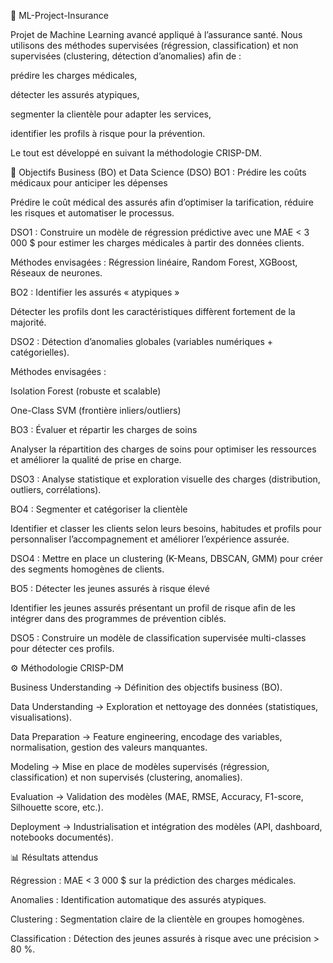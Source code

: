 🏥 ML-Project-Insurance

Projet de Machine Learning avancé appliqué à l’assurance santé.
Nous utilisons des méthodes supervisées (régression, classification) et non supervisées (clustering, détection d’anomalies) afin de :

prédire les charges médicales,

détecter les assurés atypiques,

segmenter la clientèle pour adapter les services,

identifier les profils à risque pour la prévention.

Le tout est développé en suivant la méthodologie CRISP-DM.

🎯 Objectifs Business (BO) et Data Science (DSO)
BO1 : Prédire les coûts médicaux pour anticiper les dépenses

Prédire le coût médical des assurés afin d’optimiser la tarification, réduire les risques et automatiser le processus.

DSO1 : Construire un modèle de régression prédictive avec une MAE < 3 000 $ pour estimer les charges médicales à partir des données clients.

Méthodes envisagées : Régression linéaire, Random Forest, XGBoost, Réseaux de neurones.

BO2 : Identifier les assurés « atypiques »

Détecter les profils dont les caractéristiques diffèrent fortement de la majorité.

DSO2 : Détection d’anomalies globales (variables numériques + catégorielles).

Méthodes envisagées :

Isolation Forest (robuste et scalable)

One-Class SVM (frontière inliers/outliers)

BO3 : Évaluer et répartir les charges de soins

Analyser la répartition des charges de soins pour optimiser les ressources et améliorer la qualité de prise en charge.

DSO3 : Analyse statistique et exploration visuelle des charges (distribution, outliers, corrélations).

BO4 : Segmenter et catégoriser la clientèle

Identifier et classer les clients selon leurs besoins, habitudes et profils pour personnaliser l’accompagnement et améliorer l’expérience assurée.

DSO4 : Mettre en place un clustering (K-Means, DBSCAN, GMM) pour créer des segments homogènes de clients.

BO5 : Détecter les jeunes assurés à risque élevé

Identifier les jeunes assurés présentant un profil de risque afin de les intégrer dans des programmes de prévention ciblés.

DSO5 : Construire un modèle de classification supervisée multi-classes pour détecter ces profils.

⚙️ Méthodologie CRISP-DM

Business Understanding → Définition des objectifs business (BO).

Data Understanding → Exploration et nettoyage des données (statistiques, visualisations).

Data Preparation → Feature engineering, encodage des variables, normalisation, gestion des valeurs manquantes.

Modeling → Mise en place de modèles supervisés (régression, classification) et non supervisés (clustering, anomalies).

Evaluation → Validation des modèles (MAE, RMSE, Accuracy, F1-score, Silhouette score, etc.).

Deployment → Industrialisation et intégration des modèles (API, dashboard, notebooks documentés).

📊 Résultats attendus

Régression : MAE < 3 000 $ sur la prédiction des charges médicales.

Anomalies : Identification automatique des assurés atypiques.

Clustering : Segmentation claire de la clientèle en groupes homogènes.

Classification : Détection des jeunes assurés à risque avec une précision > 80 %.
